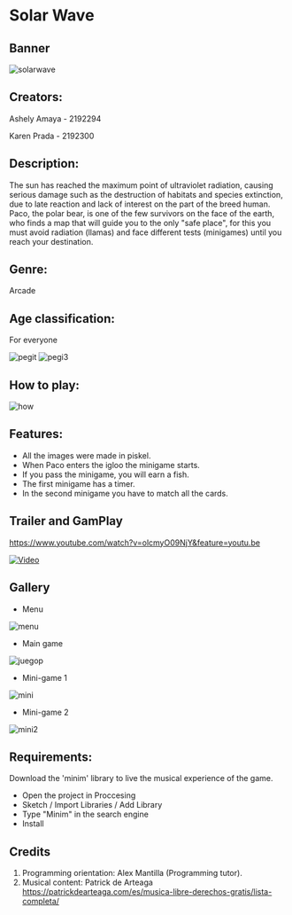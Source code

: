 # Solar Wave
## Banner 
![solarwave](solarwave.png)
## Creators:

Ashely Amaya - 2192294

Karen Prada - 2192300

## Description:
The sun has reached the maximum point of ultraviolet radiation, causing serious damage such as the destruction of
habitats and species extinction, due to late reaction and lack of interest on the part of the breed
human. Paco, the polar bear, is one of the few survivors on the face of the earth, who finds a
map that will guide you to the only "safe place", for this you must avoid radiation (llamas) and face
different tests (minigames) until you reach your destination.
## Genre: 
Arcade 
## Age classification:
For everyone

![pegit](pegit.png)
![pegi3](pegi3.png)

## How to play:

![how](how.PNG)

## Features:
* All the images were made in piskel.
* When Paco enters the igloo the minigame starts.
* If you pass the minigame, you will earn a fish.
* The first minigame has a timer.
* In the second minigame you have to match all the cards.

## Trailer and GamPlay
https://www.youtube.com/watch?v=olcmyO09NjY&feature=youtu.be

[![Video](https://img.www.youtube.com/vi/olcmyO09NjY.jpg)](https://www.youtube.com/watch?v=olcmyO09NjY&feature=youtu.be)
## Gallery 
- Menu 

![menu](menu.PNG)

- Main game

![juegop](juegop.png)

- Mini-game 1

![mini](mini1.png)

- Mini-game 2

![mini2](mini2.png)

## Requirements:
Download the 'minim' library to live the musical experience of the game.
* Open the project in Proccesing
* Sketch / Import Libraries / Add Library
* Type "Minim" in the search engine
* Install

## Credits
1. Programming orientation: Alex Mantilla (Programming tutor).
2. Musical content: Patrick de Arteaga https://patrickdearteaga.com/es/musica-libre-derechos-gratis/lista-completa/
